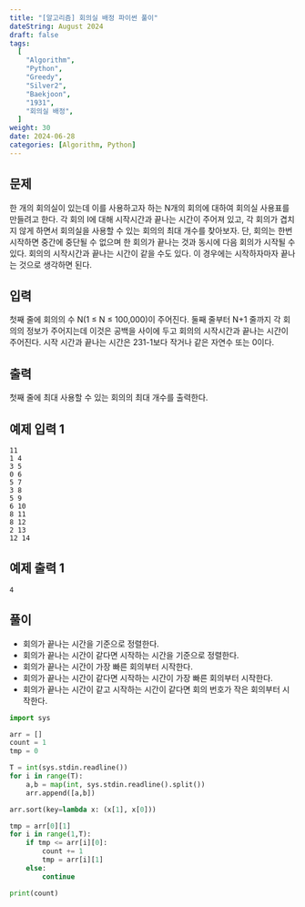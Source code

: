 ```yaml
---
title: "[알고리즘] 회의실 배정 파이썬 풀이"
dateString: August 2024
draft: false
tags:
  [
    "Algorithm",
    "Python",
    "Greedy",
    "Silver2",
    "Baekjoon",
    "1931",
    "회의실 배정",
  ]
weight: 30
date: 2024-06-28
categories: [Algorithm, Python]
---
```


## 문제
한 개의 회의실이 있는데 이를 사용하고자 하는 N개의 회의에 대하여 회의실 사용표를 만들려고 한다. 각 회의 I에 대해 시작시간과 끝나는 시간이 주어져 있고, 각 회의가 겹치지 않게 하면서 회의실을 사용할 수 있는 회의의 최대 개수를 찾아보자. 단, 회의는 한번 시작하면 중간에 중단될 수 없으며 한 회의가 끝나는 것과 동시에 다음 회의가 시작될 수 있다. 회의의 시작시간과 끝나는 시간이 같을 수도 있다. 이 경우에는 시작하자마자 끝나는 것으로 생각하면 된다.

## 입력
첫째 줄에 회의의 수 N(1 ≤ N ≤ 100,000)이 주어진다. 둘째 줄부터 N+1 줄까지 각 회의의 정보가 주어지는데 이것은 공백을 사이에 두고 회의의 시작시간과 끝나는 시간이 주어진다. 시작 시간과 끝나는 시간은 231-1보다 작거나 같은 자연수 또는 0이다.

## 출력
첫째 줄에 최대 사용할 수 있는 회의의 최대 개수를 출력한다.

## 예제 입력 1
```
11
1 4
3 5
0 6
5 7
3 8
5 9
6 10
8 11
8 12
2 13
12 14
```

## 예제 출력 1
```
4
```

## 풀이
- 회의가 끝나는 시간을 기준으로 정렬한다.
- 회의가 끝나는 시간이 같다면 시작하는 시간을 기준으로 정렬한다.
- 회의가 끝나는 시간이 가장 빠른 회의부터 시작한다.
- 회의가 끝나는 시간이 같다면 시작하는 시간이 가장 빠른 회의부터 시작한다.
- 회의가 끝나는 시간이 같고 시작하는 시간이 같다면 회의 번호가 작은 회의부터 시작한다.

```python
import sys

arr = []
count = 1
tmp = 0

T = int(sys.stdin.readline())
for i in range(T):
    a,b = map(int, sys.stdin.readline().split())
    arr.append([a,b])

arr.sort(key=lambda x: (x[1], x[0]))

tmp = arr[0][1]
for i in range(1,T):
    if tmp <= arr[i][0]:
        count += 1
        tmp = arr[i][1]
    else:
        continue

print(count)
```


